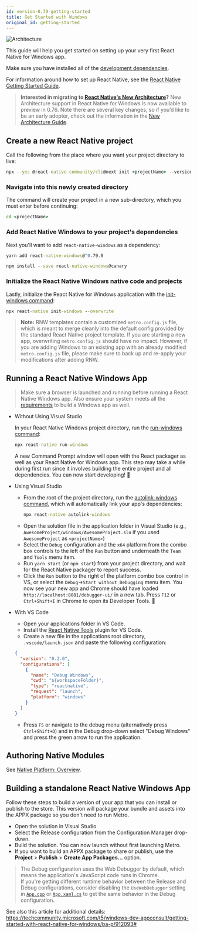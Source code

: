 ```yaml
---
id: version-0.79-getting-started
title: Get Started with Windows
original_id: getting-started
---
```


![Architecture](https://img.shields.io/badge/architecture-new_&_old-green)

This guide will help you get started on setting up your very first React Native for Windows app.

Make sure you have installed all of the [development dependencies](rnw-dependencies.md).

For information around how to set up React Native, see the [React Native Getting Started Guide](https://reactnative.dev/docs/getting-started).

> **Interested in migrating to [React Native's New Architecture](https://reactnative.dev/architecture/landing-page)?** New Architecture support in React Native for Windows is now available to preview in 0.76. Note there are several key changes, so if you’d like to be an early adopter, check out the information in the [New Architecture Guide](new-architecture.md). 

## Create a new React Native project

Call the following from the place where you want your project directory to live:

<!-- Note, make sure both `@react-native-community/cli@ABC` and `--version "XYZ"` are pointing to the correct NPM tags in the command below. -->

<!-- 1. For the next version (i.e. in docs/getting-started.md) use "next" for the CLI and "nightly" for the RN version -->
<!-- 2. For stable versions in versioned_docs use "latest" for the CLI and the semantic version, i.e. "^0.73.0" for the RN version -->

<!-- See https://www.npmjs.com/package/@react-native-community/cli?activeTab=versions for the CLI version tags. -->
<!-- See https://www.npmjs.com/package/react-native?activeTab=versions for the RN version tags. -->

```bat
npx --yes @react-native-community/cli@next init <projectName> --version "nightly"
```

### Navigate into this newly created directory

The command will create your project in a new sub-directory, which you must enter before continuing:

```bat
cd <projectName>
```

### Add React Native Windows to your project's dependencies

<!-- Note, make sure "version" is pointing to the correct react-native-windows NPM tag in the command below. -->

<!-- 1. For the next version (i.e. in docs/getting-started.md) use "canary" -->
<!-- 2. For other versions in versioned_docs use the version in the format "^0.XY.0" -->

Next you'll want to add `react-native-windows` as a dependency:

<!--DOCUSAURUS_CODE_TABS-->

<!--Using Yarn (Recommended)-->

```bat
yarn add react-native-windows@^0.79.0
```

<!--Using NPM-->

```bat
npm install --save react-native-windows@canary
```

<!--END_DOCUSAURUS_CODE_TABS-->

### Initialize the React Native Windows native code and projects

Lastly, initialize the React Native for Windows application with the [init-windows command](init-windows-cli.md):

```bat
npx react-native init-windows --overwrite
```

> **Note:** RNW templates contain a customized `metro.config.js` file, which is meant to merge cleanly into the default config provided by the standard React Native project template. If you are starting a new app, overwriting `metro.config.js` should have no impact. However, if you are adding Windows to an existing app with an already modified `metro.config.js` file, please make sure to back up and re-apply your modifications after adding RNW.

## Running a React Native Windows App

> Make sure a browser is launched and running before running a React Native Windows app.
> Also ensure your system meets all the [requirements](rnw-dependencies.md) to build a Windows app as well.

- Without Using Visual Studio

  In your React Native Windows project directory, run the [run-windows command](run-windows-cli.md):

  ```bat
  npx react-native run-windows
  ```

  A new Command Prompt window will open with the React packager as well as your React Native for Windows app. This step may take a while during first run since it involves building the entire project and all dependencies. You can now start developing! :tada:

- Using Visual Studio

  - From the root of the project directory, run the [autolink-windows command](autolink-windows-cli.md), which will automatically link your app's dependencies:
    ```bat
    npx react-native autolink-windows
    ```
  - Open the solution file in the application folder in Visual Studio (e.g., `AwesomeProject/windows/AwesomeProject.sln` if you used `AwesomeProject` as `<projectName>`)
  - Select the `Debug` configuration and the `x64` platform from the combo box controls to the left of the `Run` button and underneath the `Team` and `Tools` menu item.
  - Run `yarn start` (or `npm start`) from your project directory, and wait for the React Native packager to report success.
  - Click the `Run` button to the right of the platform combo box control in VS, or select the `Debug`->`Start without Debugging` menu item. You now see your new app and Chrome should have loaded `http://localhost:8081/debugger-ui/` in a new tab. Press `F12` or `Ctrl+Shift+I` in Chrome to open its Developer Tools. :tada:

- With VS Code
  - Open your applications folder in VS Code.
  - Install the [React Native Tools](https://marketplace.visualstudio.com/items?itemName=msjsdiag.vscode-react-native) plugin for VS Code.
  - Create a new file in the applications root directory, `.vscode/launch.json` and paste the following configuration:
  ```json
  {
    "version": "0.2.0",
    "configurations": [
      {
        "name": "Debug Windows",
        "cwd": "${workspaceFolder}",
        "type": "reactnative",
        "request": "launch",
        "platform": "windows"
      }
    ]
  }
  ```
  - Press `F5` or navigate to the debug menu (alternatively press `Ctrl+Shift+D`) and in the Debug drop-down select "Debug Windows" and press the green arrow to run the application.

## Authoring Native Modules

See [Native Platform: Overview](native-platform.md).

## Building a standalone React Native Windows App

Follow these steps to build a version of your app that you can install or publish to the store. This version will package your bundle and assets into the APPX package so you don't need to run Metro.

- Open the solution in Visual Studio
- Select the Release configuration from the Configuration Manager drop-down.
- Build the solution. You can now launch without first launching Metro.
- If you want to build an APPX package to share or publish, use the **Project** > **Publish** > **Create App Packages...** option.

> The Debug configuration uses the Web Debugger by default, which means the application's JavaScript code runs in Chrome.<br>
> If you're getting different runtime behavior between the Release and Debug configurations, consider disabling the `UseWebDebugger` setting in [`App.cpp`](https://github.com/microsoft/react-native-windows/blob/6b415659aa017dbc41e3f28e817fb768a8e80435/vnext/template/cpp-app/src/App.cpp#L30) or [`App.xaml.cs`](https://github.com/microsoft/react-native-windows/blob/6b415659aa017dbc41e3f28e817fb768a8e80435/vnext/template/cs-app/src/App.xaml.cs#L20) to get the same behavior in the Debug configuration.

See also this article for additional details: https://techcommunity.microsoft.com/t5/windows-dev-appconsult/getting-started-with-react-native-for-windows/ba-p/912093#
